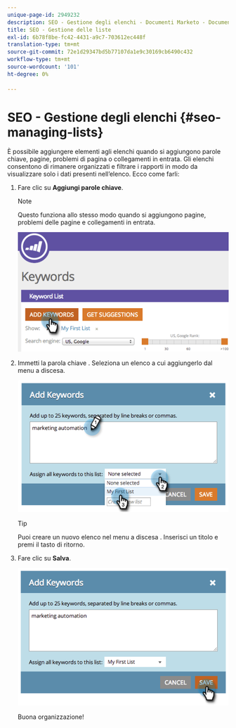 ```yaml
---
unique-page-id: 2949232
description: SEO - Gestione degli elenchi - Documenti Marketo - Documentazione del prodotto
title: SEO - Gestione delle liste
exl-id: 6b78f8be-fc42-4431-a9c7-703612ec448f
translation-type: tm+mt
source-git-commit: 72e1d29347bd5b77107da1e9c30169cb6490c432
workflow-type: tm+mt
source-wordcount: '101'
ht-degree: 0%

---
```


# SEO - Gestione degli elenchi {#seo-managing-lists}

È possibile aggiungere elementi agli elenchi quando si aggiungono parole chiave, pagine, problemi di pagina o collegamenti in entrata. Gli elenchi consentono di rimanere organizzati e filtrare i rapporti in modo da visualizzare solo i dati presenti nell’elenco. Ecco come farli:

1. Fare clic su **Aggiungi parole chiave**.

   >[!NOTE]
   >
   >Questo funziona allo stesso modo quando si aggiungono pagine, problemi delle pagine e collegamenti in entrata.

   ![](assets/image2014-9-18-13-3a24-3a35.png)

1. Immetti la parola chiave . Seleziona un elenco a cui aggiungerlo dal menu a discesa.

   ![](assets/image2014-9-18-13-3a24-3a50.png)

   >[!TIP]
   >
   >Puoi creare un nuovo elenco nel menu a discesa . Inserisci un titolo e premi il tasto di ritorno.

1. Fare clic su **Salva**.

   ![](assets/image2014-9-18-13-3a25-3a36.png)

   Buona organizzazione!
